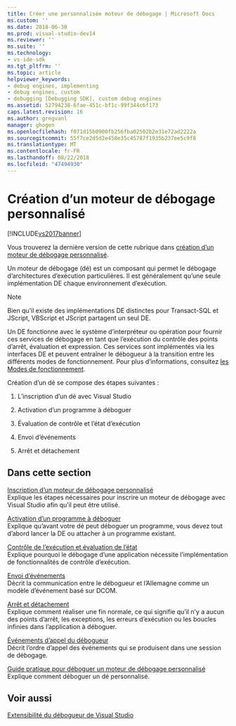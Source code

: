 ```yaml
---
title: Créer une personnalisée moteur de débogage | Microsoft Docs
ms.custom: ''
ms.date: 2018-06-30
ms.prod: visual-studio-dev14
ms.reviewer: ''
ms.suite: ''
ms.technology:
- vs-ide-sdk
ms.tgt_pltfrm: ''
ms.topic: article
helpviewer_keywords:
- debug engines, implementing
- debug engines, custom
- debugging [Debugging SDK], custom debug engines
ms.assetid: 52794238-6fae-451c-bf1c-99f344c6f173
caps.latest.revision: 16
ms.author: gregvanl
manager: ghogen
ms.openlocfilehash: f071d15b0900fb256fba02502b2e31e72ad2222a
ms.sourcegitcommit: 55f7ce2d5d2e458e35c45787f1935b237ee5c9f8
ms.translationtype: MT
ms.contentlocale: fr-FR
ms.lasthandoff: 08/22/2018
ms.locfileid: "47494930"
---
```

# <a name="creating-a-custom-debug-engine"></a>Création d’un moteur de débogage personnalisé
[!INCLUDE[vs2017banner](../../includes/vs2017banner.md)]

Vous trouverez la dernière version de cette rubrique dans [création d’un moteur de débogage personnalisé](https://docs.microsoft.com/visualstudio/extensibility/debugger/creating-a-custom-debug-engine).  
  
Un moteur de débogage (dé) est un composant qui permet le débogage d’architectures d’exécution particulières. Il est généralement qu’une seule implémentation DE chaque environnement d’exécution.  
  
> [!NOTE]
>  Bien qu’il existe des implémentations DE distinctes pour Transact-SQL et JScript, VBScript et JScript partagent un seul DE.  
  
 Un DE fonctionne avec le système d’interpréteur ou opération pour fournir ces services de débogage en tant que l’exécution du contrôle des points d’arrêt, évaluation et expression. Ces services sont implémentés via les interfaces DE et peuvent entraîner le débogueur à la transition entre les différents modes de fonctionnement. Pour plus d’informations, consultez [les Modes de fonctionnement](../../extensibility/debugger/operational-modes.md).  
  
 Création d’un dé se compose des étapes suivantes :  
  
1.  L’inscription d’un dé avec Visual Studio  
  
2.  Activation d’un programme à déboguer  
  
3.  Évaluation de contrôle et l’état d’exécution  
  
4.  Envoi d’événements  
  
5.  Arrêt et détachement  
  
## <a name="in-this-section"></a>Dans cette section  
 [Inscription d’un moteur de débogage personnalisé](../../extensibility/debugger/registering-a-custom-debug-engine.md)  
 Explique les étapes nécessaires pour inscrire un moteur de débogage avec Visual Studio afin qu’il peut être utilisé.  
  
 [Activation d’un programme à déboguer](../../extensibility/debugger/enabling-a-program-to-be-debugged.md)  
 Explique qu’avant votre dé peut déboguer un programme, vous devez tout d’abord lancer la DE ou attacher à un programme existant.  
  
 [Contrôle de l’exécution et évaluation de l’état](../../extensibility/debugger/execution-control-and-state-evaluation.md)  
 Explique pourquoi le débogage d’une application nécessite l’implémentation de fonctionnalités de contrôle d’exécution.  
  
 [Envoi d’événements](../../extensibility/debugger/sending-events.md)  
 Décrit la communication entre le débogueur et l’Allemagne comme un modèle d’événement basé sur DCOM.  
  
 [Arrêt et détachement](../../extensibility/debugger/termination-and-detaching.md)  
 Explique comment réaliser une fin normale, ce qui signifie qu’il n’y a aucun des points d’arrêt, les exceptions, les erreurs d’exécution ou les boucles infinies dans l’application à déboguer.  
  
 [Événements d’appel du débogueur](../../extensibility/debugger/calling-debugger-events.md)  
 Décrit l’ordre d’appel des événements qui se produisent dans une session de débogage.  
  
 [Guide pratique pour déboguer un moteur de débogage personnalisé](../../extensibility/debugger/how-to-debug-a-custom-debug-engine.md)  
 Explique comment déboguer un dé personnalisé.  
  
## <a name="see-also"></a>Voir aussi  
 [Extensibilité du débogueur de Visual Studio](../../extensibility/debugger/visual-studio-debugger-extensibility.md)

